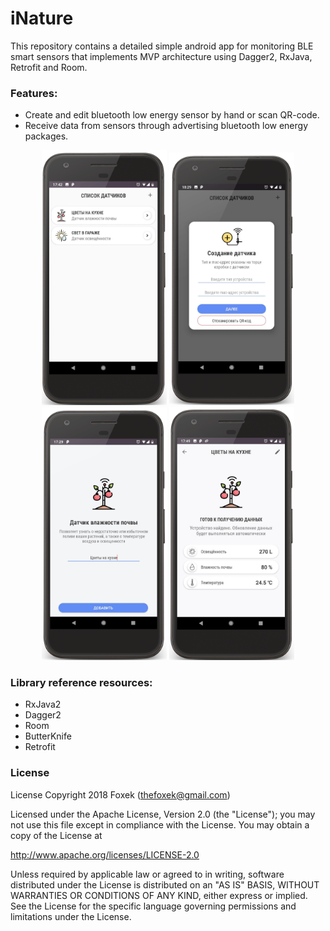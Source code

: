 # iNature
This repository contains a detailed simple android app for monitoring BLE smart sensors that implements MVP architecture using Dagger2, RxJava, Retrofit and Room.

### Features:
* Create and edit bluetooth low energy sensor by hand or scan QR-code.
* Receive data from sensors through advertising bluetooth low energy packages.

<p>
<p align="center">
  <img src="https://github.com/Foxek/iNature/blob/master/images/4F9LJma1H8Q_framed-min.png" width="200">
  <img src="https://github.com/Foxek/iNature/blob/master/images/1F9LJma1H8Q_framed-min.png" width="200">
  <img src="https://github.com/Foxek/iNature/blob/master/images/4F5LJma1H8Q_framed-min.png" width="200">
  <img src="https://github.com/Foxek/iNature/blob/master/images/4F9gfma1H8Q_framed-min.png" width="200">
</p>

### Library reference resources:
* RxJava2
* Dagger2
* Room
* ButterKnife
* Retrofit


### License
License
Copyright 2018 Foxek (thefoxek@gmail.com)

Licensed under the Apache License, Version 2.0 (the "License"); you may not use this file except in compliance with the License. You may obtain a copy of the License at

http://www.apache.org/licenses/LICENSE-2.0

Unless required by applicable law or agreed to in writing, software distributed under the License is distributed on an "AS IS" BASIS, WITHOUT WARRANTIES OR CONDITIONS OF ANY KIND, either express or implied. See the License for the specific language governing permissions and limitations under the License.

